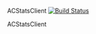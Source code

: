 ACStatsClient [![Build Status](https://travis-ci.org/orloffv/ACStatsClient.png)](https://travis-ci.org/orloffv/ACStatsClient)

ACStatsClient
